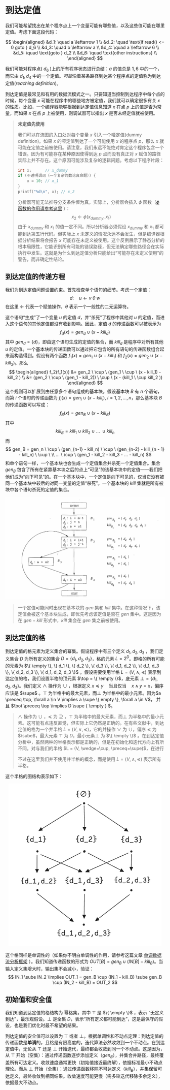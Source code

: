 # 到达定值

我们可能希望找出在某个程序点上一个变量可能有哪些值，以及这些值可能在哪里定值。考虑下面这段代码：

$$
\begin{aligned}
&d_1: \quad a \leftarrow 1 \\
&d_2: \quad \text{if read() <= 0 goto } d_6 \\
&d_3: \quad b \leftarrow a \\
&d_4: \quad a \leftarrow 6 \\
&d_5: \quad \text{goto } d_2 \\
&d_6: \quad \text{other instructions} \\
\end{aligned}
$$

我们可能对程序点( $d_6$ )上的所有程序状态进行总结：$a$ 的值总是 ${1, 6}$ 中的一个，而它由 ${d_1, d_4}$ 中的一个定值。*可能*沿着某条路径到达某个程序点的定值称为到达定值(*reaching definition*)。

到达定值是最常见和有用的数据流模式之一。只要知道当控制到达程序中每个点的时候，每个变量 $x$ 可能在程序中的哪些地方被定值，我们就可以确定很多有关 $x$ 的性质。比如，一个编译器能够根据到达定值信息知道 $x$ 在点 $p$ 上的值是否为常量，而如果 $x$ 在点 $p$ 上被使用，则调试器可以指出 $x$ 是否未经定值就被使用。

>   **未定值先使用**
>
>   我们可以在流图的入口处对每个变量 $x$ 引入一个哑定值(dummy definition)。如果 $x$ 的哑定值到达了一个可能使用 $x$ 的程序点 $p$，那么 $x$ 就可能在定值之前被使用。请注意，我们永远不能绝对肯定这个程序包含一个错误。因为有可能存在某种原因使得到达 $p$ 点而没有真正对 $x$ 赋值的路径实际上并不存在。这个原因可能涉及复杂的逻辑问题。考虑以下程序片段：
>
>   ```c
>   int x;		// x_dummy
>   if (不透明谓词（一个复杂的数论真命题）) {
>       x = 10; // x_1
>   }
>   printf("%d\n", x); // x_2
>   ```
>
>   分析器可能无法推导分支条件恒为真。实际上，分析器会插入 $\phi$ 函数（[$\phi$ 函数的作用请参考这里](../../basics/ssa/ssa.md) ）：
>   $$
>   x_2 \leftarrow \phi(x_{dummy}, x_1)
>   $$
>   由于 $x_{dummy}$ 和 $x_1$ 的值一定不同。所以分析器必须假设 $x_{dummy}$ 和 ${x_1}$ 都可能到达第五行代码。但实际上 $x$ 未定义的情况永远不会发生，但是编译器根据分析结果将会报告 $x$ 可能存在未定义被使用。这个反例展示了静态分析的根本局限性，它能识别所有可能的错误路径，但无法确定哪些路径会在实际执行中发生。这就是为什么到达定值分析只能给出“可能存在未定义使用”的警告，而非确定性结论。

## 到达定值的传递方程

我们为到达定值问题设置约束。首先检查单个语句的细节。考虑一个定值：
$$
d: \quad u \leftarrow v \ \theta \ w
$$
在这里 $\leftarrow$ 代表一个赋值操作，$\theta$ 表示一个一般性的二元运算符。

这个语句“生成”了一个变量 $u$ 的定值 $d$，并“杀死”了程序中其他对 $u$ 的定值，而进入这个语句的其他定值都没有收到影响。因此，定值 $d$ 的传递函数可以被表示为
$$
f_d(x) = gen_d \ \cup \ (x - kill_d)
$$
其中 $gen_d = \{ d \}$，即由这个语句生成的定值的集合，而 $kill_d$ 是程序中对所有其他 $u$ 的定值。一个基本块的传递函数可以通过把它包含的所有语句的传递函数组合起来而构造得到。假设有两个函数 $f_1(x) = gen_1 \ \cup \ (x - kill_1)$ 和 $f_2(x) = gen_2 \ \cup \ (x - kill_2)$。那么
$$
\begin{aligned}
f_2(f_1(x)) &= gen_2 \ \cup \ (gen_1 \ \cup \ (x - kill_1) - kill_2 ) \\
&= (gen_2 \ \cup \ (gen_1 - kill_2)) \ \cup \ (x - (kill_1 \ \cup kill_2 )) 
\end{aligned}
$$
这个规则可以扩展到由任意多个语句组成的基本块。假设基本块 $B$ 有 $n$ 个语句，而第 $i$ 个语句的传递函数为 $f_i(x) = gen_i \ \cup \ (x - kill_i), \ i=1,2,...,n$，那么基本块 $B$ 的传递函数可以写成：
$$
f_B(x) = gen_B \ \cup \ (x - kill_B)
$$
其中
$$
kill_B = kill_1 \ \cup \ kill_2 \ \cup \ ... \ \cup kill_n
$$
而
$$
gen_B = gen_n \ \cup \ (gen_{n-1} - kill_n) \ \cup \ (gen_{n-2} - kill_{n - 1} - kill_n) \ \cup \ \\ ... \ \cup \ (gen_1 - kill_2 - kill_3 - ... - kill_n)
$$
和单个语句一样，一个基本块也会生成一个定值集合并杀死一个定值集合。集合 $gen_B$ 包含了所有在紧靠基本块之后的点上“可见”的该基本块中的定值——我们把他们成为“向下可见”的。在一个基本块中，一个定值是向下可见的，仅当它没有被同一个基本块中较后的对同一变量的定值“杀死”。一个基本块的 $kill$ 集就是所有被块中各个语句杀死的定值的集合。

<p align="center">
  <img src="./assets/gen_kill.png" />
</p>

>   一个定值可能同时出现在基本块的 $gen$ 集和 $kill$ 集中。在这种情况下，该定值会被这个基本块生成，即优先考虑该定值是否在 $gen$ 集中。这是因为在 $gen-kill$ 形式中，$kill$ 集会在 $gen$ 集之前被使用。



## 到达定值的格

到达定值的格元素为定义集合的幂集。假设程序中有三个定义 $d_1, d_2, d_3$ ，我们定义集合 $D$ 为所有定义的集合 $D = \{  d_1, d_2, d_3 \}$，格的元素 $L = 2^D$。即格的所有可能的元素为 $\{ \empty \}, \{ d_1 \}, \{ d_2 \}, \{ d_3 \}, \{ d_1, d_2 \}, \{ d_1, d_3 \}, \{ d_2, d_3 \}, \{ d_1, d_2, d_3 \}$ 。假设需要使用半格 $L = (V, \wedge, \preceq)$ 表示到达定值的格，我们设置半格的顶元素 $\top = \{ \empty \}$，底元素 $\bot = \{ d_1, d_2, d_3 \}$。我们定义 $\wedge$ 操作为 $\cup$ ，根据定义 $x \preceq y  \quad \text{当且仅当} \quad x \wedge y = x$，偏序应该是 $\supe$ 。$\top$ 为半格中的最大元素，而$\bot$ 为半格中的最小元素。因为$a \preceq \top, \forall a \in V \implies a \supe \{ empty \}, \forall a \in V$， 并且 $\bot \preceq \top \implies D \supe \{ \empty \} $。



>    $\wedge$ 操作为 $\cup$ ，$\preceq$ 为 $\supseteq$ ，$\top$ 为半格中的最大元素，而$\bot$ 为半格中的最小元素。这可能有点违反直觉，但实际上它仍然是正确的。在有些文献中，到达定值的格为一个并半格 $L = (V, \vee, \preceq)$，它的并操作 $\vee$ 为 $\cup$，偏序 $\preceq$ 为 $\sube$，最大元素 $\top$ 为 $D$，最小元素$\bot$ 为 $\{ \empty \}$ 。在到达定值分析中，虽然两种的半格表示都是正确的，但是在初始化和迭代方向上有所不同。对与我们的半格 $L = (V, \wedge=\cup, \preceq=\supe)$，在进行
>
>    不过在这里我们并不使用并半格的概念，而是使用 $L = (V, \wedge, \preceq)$ 表示所有半格。



这个半格的图结构表示如下：

<p align="center">
  <img src="./assets/reaching_def_semilattice.png" />
</p>

这个格同样是单调性的（如果你不明白单调性的作用，请参考这篇文章 [单调数据流分析框架](../monotone/monotone_data_flow_analysis_frameworks.md) ）。我们知道传递函数的形式为 $OUT[B] = gen_B \cup (IN[B] - kill_B)$。当输入定义集增大时，输出集不会减小，验证：
$$
IN_1 \sube IN_2 \implies OUT_1 = gen_B \cup (IN_1 - kill_B) \sube gen_B \cup (IN_2 - kill_B) = OUT_2
$$


## 初始值和安全值

我们知道到达定值的格结构为 幂格集，其中 $\top$ 是 $\{ \empty \}$ ，表示 “无定义到达”，最乐观假设。$\bot$ 是全集 $D$，表示“所有定义都可能到达”，这是最保守的假设，也是我们优化时最不希望的结果。

到达定值的安全值可以设置为 $\top$ 或者 $\bot$。根据单调性和不动点定理：到达定值的传递函数是**单调**的，且格是有限高度的，迭代算法必然收敛到一个不动点。在到达定值中，无论从 $\top$ 还是 $\bot$ 开始迭代，最终都会收敛到同一个不动点。这是因为，从 $\top$ 开始（空集）：通过传递函数逐步添加定义（$gen_B$），并集合并路径，最终覆盖所有可达定义。收敛速度通常更快（初始值接近最终解），依据标准最小不动点理论。而从 $\bot$ 开始（全集）：通过传递函数移除不可达定义（$kill_B$），并集保留可达定义，最终收敛到相同结果。收敛速度可能更慢（需多轮迭代移除多余定义），依据最大不动点。
